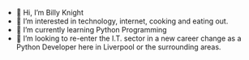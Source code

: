 - 👋 Hi, I’m Billy Knight
- 👀 I’m interested in technology, internet, cooking and eating out.
- 🌱 I’m currently learning Python Programming
- 💞️ I’m looking to re-enter the I.T. sector in a new career change as a Python Developer here in Liverpool or the surrounding areas.

<!---
Billy Knight's Portfolio is a ✨ special ✨ repository because its `README.md` (this file) appears on your GitHub profile.
You can click the Preview link to take a look at your changes.
--->
